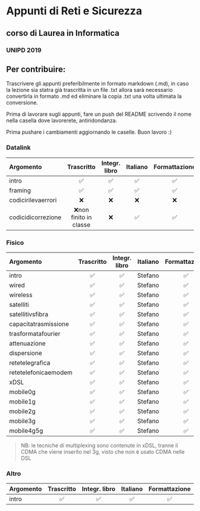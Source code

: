 # Appunti di Reti e Sicurezza
## corso di Laurea in Informatica
### UNIPD 2019

## Per contribuire:
Trascrivere gli appunti preferibilmente in formato markdown (.md), in caso la lezione sia statra già trascritta in un file .txt allora sarà necessario convertirla in formato .md ed eliminare la copia .txt una volta ultimata la conversione.

Prima di lavorare sugli appunti, fare un push del README scrivendo il nome  nella casella dove lavorerete, antiridondanza.

Prima pushare i cambiamenti aggiornando le caselle. Buon lavoro :)

### Datalink

| Argomento | Trascritto | Integr. libro | Italiano | Formattazione |
| :-- | :-: | :-: | :-: | :-: |
| intro | ✅ | ✅ | ✅ | ✅ |
| framing | ✅ | ✅ | ✅ | ✅ |
| codicirilevaerrori | ❌ | ❌ | ❌ | ❌ |
| codicidicorrezione | ❌non finito in classe| ❌ | ✅ | ✅ |

### Fisico

| Argomento | Trascritto | Integr. libro | Italiano | Formattazione |
| :-- | :-: | :-: | :-: | :-: |
| intro | ✅ | ✅ | Stefano | ✅ |
| wired | ✅ | ✅ | Stefano | ✅ |
| wireless | ✅ | ✅ | Stefano | ✅ |
| satelliti | ✅ | ✅ | Stefano  | ✅ |
| satellitivsfibra | ✅ | ✅ | Stefano | ✅ |
| capacitatrasmissione | ✅ | ✅ | Stefano | ✅ |
| trasformatafourier | ✅ | ✅ | Stefano | ✅ |
| attenuazione | ✅ | ✅ | Stefano | ✅ |
| dispersione | ✅ | ✅ | Stefano | ✅ |
| retetelegrafica | ✅ | ✅ | Stefano | ✅ |
| retetelefonicaemodem | ✅ | ✅ | Stefano | ✅ |
| xDSL | ✅ | ✅ | Stefano | ✅ |
| mobile0g | ✅ | ✅ | Stefano | ✅ |
| mobile1g | ✅ | ✅ | Stefano | ✅ |
| mobile2g | ✅ | ✅ | Stefano | ✅ |
| mobile3g | ✅ | ✅ | Stefano | ✅ |
| mobile4g5g | ✅ | ✅ | Stefano | ✅ |

> NB: le tecniche di multiplexing sono contenute in xDSL, tranne il CDMA che viene inserito nel 3g, visto che non è usato CDMA nelle DSL

### Altro

| Argomento | Trascritto | Integr. libro | Italiano | Formattazione |
| :-- | :-: | :-: | :-: | :-: |
| intro | ✅ | ✅ | ✅ | ✅ |
